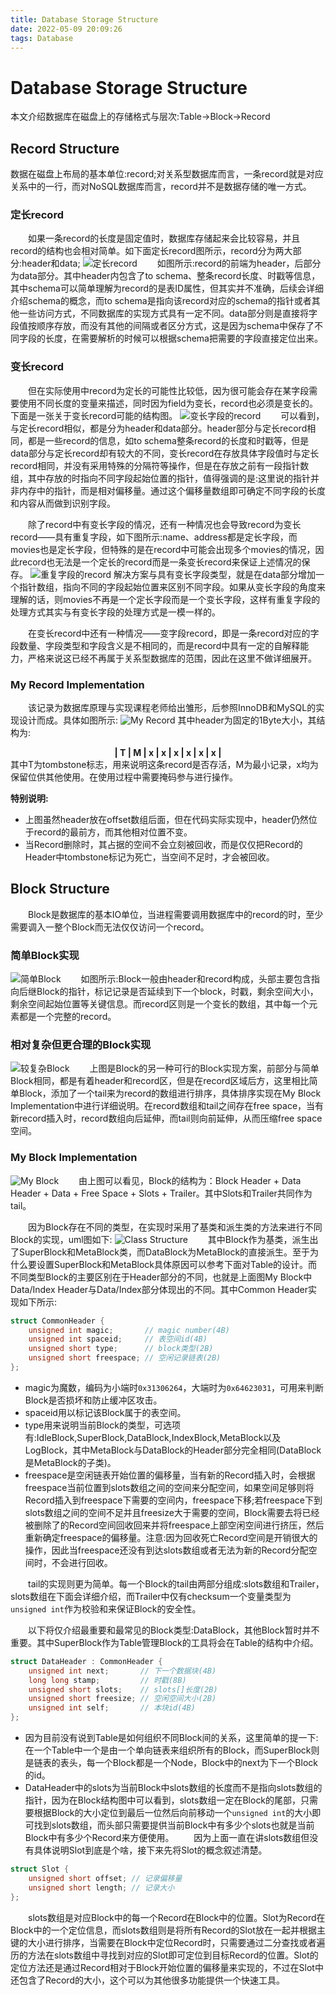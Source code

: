 ```yaml
---
title: Database Storage Structure
date: 2022-05-09 20:09:26
tags: Database
---
```

# Database Storage Structure
本文介绍数据库在磁盘上的存储格式与层次:Table->Block->Record

## Record Structure
数据在磁盘上布局的基本单位:record;对关系型数据库而言，一条record就是对应关系中的一行，而对NoSQL数据库而言，record并不是数据存储的唯一方式。

### 定长record
&emsp;&emsp;如果一条record的长度是固定值时，数据库存储起来会比较容易，并且record的结构也会相对简单。如下面定长record图所示，record分为两大部分:header和data;
![定长record](fixed_length_record.png)
&emsp;&emsp;如图所示:record的前端为header，后部分为data部分。其中header内包含了to schema、整条record长度、时戳等信息，其中schema可以简单理解为record的是表ID属性，但其实并不准确，后续会详细介绍schema的概念，而to schema是指向该record对应的schema的指针或者其他一些访问方式，不同数据库的实现方式具有一定不同。data部分则是直接将字段值按顺序存放，而没有其他的间隔或者区分方式，这是因为schema中保存了不同字段的长度，在需要解析的时候可以根据schema把需要的字段直接定位出来。

### 变长record
&emsp;&emsp;但在实际使用中record为定长的可能性比较低，因为很可能会存在某字段需要使用不同长度的变量来描述，同时因为field为变长，record也必须是变长的。下面是一张关于变长record可能的结构图。
![变长字段的record](non_fixed_length_record.png)
&emsp;&emsp;可以看到，与定长record相似，都是分为header和data部分。header部分与定长record相同，都是一些record的信息，如to schema整条record的长度和时戳等，但是data部分与定长record却有较大的不同，变长record在存放具体字段值时与定长record相同，并没有采用特殊的分隔符等操作，但是在存放之前有一段指针数组，其中存放的时指向不同字段起始位置的指针，值得强调的是:这里说的指针并非内存中的指针，而是相对偏移量。通过这个偏移量数组即可确定不同字段的长度和内容从而做到识别字段。
 
&emsp;&emsp;除了record中有变长字段的情况，还有一种情况也会导致record为变长record——具有重复字段，如下图所示:name、address都是定长字段，而movies也是定长字段，但特殊的是在record中可能会出现多个movies的情况，因此record也无法是一个定长的record而是一条变长record来保证上述情况的保存。
![重复字段的record](repeated_field_record.png)
解决方案与具有变长字段类型，就是在data部分增加一个指针数组，指向不同的字段起始位置来区别不同字段。如果从变长字段的角度来理解的话，则movies不再是一个定长字段而是一个变长字段，这样有重复字段的处理方式其实与有变长字段的处理方式是一模一样的。

&emsp;&emsp;在变长record中还有一种情况——变字段record，即是一条record对应的字段数量、字段类型和字段含义是不相同的，而是record中具有一定的自解释能力，严格来说这已经不再属于关系型数据库的范围，因此在这里不做详细展开。

### My Record Implementation
&emsp;&emsp;该记录为数据库原理与实现课程老师给出雏形，后参照InnoDB和MySQL的实现设计而成。具体如图所示:
![My Record](my_record.png)
其中header为固定的1Byte大小，其结构为:  
<center>
<B>| T | M | x | x | x | x | x | x |</B>
</center>  
其中T为tombstone标志，用来说明这条record是否存活，M为最小记录，x均为保留位供其他使用。在使用过程中需要掩码参与进行操作。  

**特别说明:**

- 上图虽然header放在offset数组后面，但在代码实际实现中，header仍然位于record的最前方，而其他相对位置不变。
- 当Record删除时，其占据的空间不会立刻被回收，而是仅仅把Record的Header中tombstone标记为死亡，当空间不足时，才会被回收。

## Block Structure
&emsp;&emsp;Block是数据库的基本IO单位，当进程需要调用数据库中的record的时，至少需要调入一整个Block而无法仅仅访问一个record。

### 简单Block实现
![简单Block](simple_block.png)
&emsp;&emsp;如图所示:Block一般由header和record构成，头部主要包含指向后继Block的指针，标记记录是否延续到下一个block，时戳，剩余空间大小，剩余空间起始位置等关键信息。而record区则是一个变长的数组，其中每一个元素都是一个完整的record。

### 相对复杂但更合理的Block实现
![较复杂Block](complex_block.png)
&emsp;&emsp;上图是Block的另一种可行的Block实现方案，前部分与简单Block相同，都是有着header和record区，但是在record区域后方，这里相比简单Block，添加了一个tail来为record的数组进行排序，具体排序实现在My Block Implementation中进行详细说明。在record数组和tail之间存在free space，当有新record插入时，record数组向后延伸，而tail则向前延伸，从而压缩free space空间。

### My Block Implementation
![My Block](my_block.png)
&emsp;&emsp;由上图可以看见，Block的结构为：Block Header + Data Header + Data + Free Space + Slots + Trailer。其中Slots和Trailer共同作为tail。  

&emsp;&emsp;因为Block存在不同的类型，在实现时采用了基类和派生类的方法来进行不同Block的实现，uml图如下:
![Class Structure](block_implement.png)
&emsp;&emsp;其中Block作为基类，派生出了SuperBlock和MetaBlock类，而DataBlock为MetaBlock的直接派生。至于为什么要设置SuperBlock和MetaBlock具体原因可以参考下面对Table的设计。而不同类型Block的主要区别在于Header部分的不同，也就是上面图My Block中Data/Index Header与Data/Index部分体现出的不同。其中Common Header实现如下所示:
``` c++
struct CommonHeader {
    unsigned int magic;       // magic number(4B)
    unsigned int spaceid;     // 表空间id(4B)
    unsigned short type;      // block类型(2B)
    unsigned short freespace; // 空闲记录链表(2B)
};
```
- magic为魔数，编码为小端时```0x31306264```，大端时为```0x64623031```，可用来判断Block是否损坏和防止缓冲区攻击。
- spaceid用以标记该Block属于的表空间。
- type用来说明当前Block的类型，可选项有:IdleBlock,SuperBlock,DataBlock,IndexBlock,MetaBlock以及LogBlock，其中MetaBlock与DataBlock的Header部分完全相同(DataBlock是MetaBlock的子类)。
- freespace是空闲链表开始位置的偏移量，当有新的Record插入时，会根据freespace当前位置到slots数组之间的空间来分配空间，如果空间足够则将Record插入到freespace下需要的空间内，freespace下移;若freespace下到slots数组之间的空间不足并且freesize大于需要的空间，Block需要去将已经被删除了的Record空间回收回来并将freespace上部空闲空间进行挤压，然后重新确定freespace的偏移量。注意:因为回收死亡Record空间是开销很大的操作，因此当freespace还没有到达slots数组或者无法为新的Record分配空间时，不会进行回收。

&emsp;&emsp;tail的实现则更为简单。每一个Block的tail由两部分组成:slots数组和Trailer，slots数组在下面会详细介绍，而Trailer中仅有checksum一个变量类型为```unsigned int```作为校验和来保证Block的安全性。

&emsp;&emsp;以下将仅介绍最重要和最常见的Block类型:DataBlock，其他Block暂时并不重要。其中SuperBlock作为Table管理Block的工具将会在Table的结构中介绍。
``` c++
struct DataHeader : CommonHeader {
    unsigned int next;       // 下一个数据块(4B)
    long long stamp;         // 时戳(8B)
    unsigned short slots;    // slots[]长度(2B)
    unsigned short freesize; // 空闲空间大小(2B)
    unsigned int self;       // 本块id(4B)
};
```
- 因为目前没有说到Table是如何组织不同Block间的关系，这里简单的提一下:在一个Table中一个是由一个单向链表来组织所有的Block，而SuperBlock则是链表的表头，每一个Block都是一个Node，Block中的next为下一个Block的id。  
- DataHeader中的slots为当前Block中slots数组的长度而不是指向slots数组的指针，因为在Block结构图中可以看到，slots数组一定在Block的尾部，只需要根据Block的大小定位到最后一位然后向前移动一个```unsigned int```的大小即可找到slots数组，而头部只需要提供当前Block中有多少个slots也就是当前Block中有多少个Record来方便使用。
&emsp;&emsp;因为上面一直在讲slots数组但没有具体说明Slot到底是个啥，接下来先将Slot的概念叙述清楚。  
``` c++
struct Slot {
    unsigned short offset; // 记录偏移量
    unsigned short length; // 记录大小
};
```
&emsp;&emsp;slots数组是对应Block中的每一个Record在Block中的位置。Slot为Record在Block中的一个定位信息，而slots数组则是将所有Record的Slot放在一起并根据主键的大小进行排序，当需要在Block中定位Record时，只需要通过二分查找或者遍历的方法在slots数组中寻找到对应的Slot即可定位到目标Record的位置。Slot的定位方法还是通过Record相对于Block开始位置的偏移量来实现的，不过在Slot中还包含了Record的大小，这个可以为其他很多功能提供一个快速工具。
